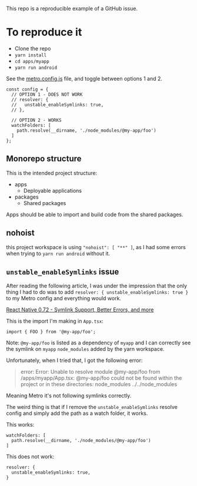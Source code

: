 This repo is a reproducible example of a GitHub issue.

# To reproduce it

- Clone the repo
- `yarn install`
- `cd apps/myapp`
- `yarn run android`

See the [metro.config.js](./apps/myapp/metro.config.js) file, and toggle between options 1 and 2.

```
const config = {
  // OPTION 1 - DOES NOT WORK
  // resolver: {
  //   unstable_enableSymlinks: true,
  // },

  // OPTION 2 - WORKS
  watchFolders: [
    path.resolve(__dirname, './node_modules/@my-app/foo')
  ]
};
```

## Monorepo structure

This is the intended project structure:

- apps
  - Deployable applications
- packages
  - Shared packages

Apps should be able to import and build code from the shared packages.

## nohoist

this project workspace is using `"nohoist": [ "**" ]`, as I had some errors when trying to `yarn run android` without it.

##  `unstable_enableSymlinks` issue

After reading the following article, I was under the impression that the only thing I had to do was to add `resolver: { unstable_enableSymlinks: true }` to my Metro config and everything would work.

[React Native 0.72 - Symlink Support, Better Errors, and more](https://reactnative.dev/blog/2023/06/21/0.72-metro-package-exports-symlinks#enabling-beta-features)

This is the import I'm making in `App.tsx`:

```
import { FOO } from '@my-app/foo';
```

Note: `@my-app/foo` is listed as a dependency of `myapp` and I can correctly see the symlink on `myapp` `node_modules` added by the yarn workspace.

Unfortunately, when I tried that, I got the following error:

> error: Error: Unable to resolve module @my-app/foo from /apps/myapp/App.tsx: @my-app/foo could not be found within the project or in these directories:
  node_modules
  ../../node_modules

Meaning Metro it's not following symlinks correctly.

The weird thing is that if I remove the `unstable_enableSymlinks` resolve config and simply add the path as a watch folder, it works.

This works:

```
watchFolders: [
  path.resolve(__dirname, './node_modules/@my-app/foo')
]
```

This does not work:

```
resolver: {
  unstable_enableSymlinks: true,
}
```